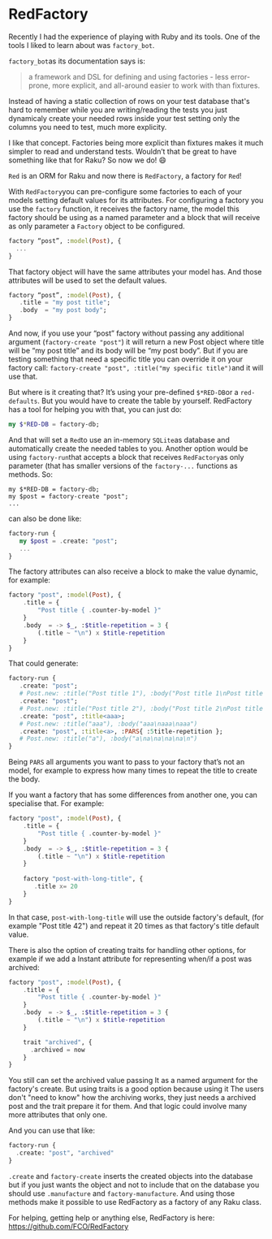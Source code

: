 # RedFactory

Recently I had the experience of playing with Ruby and its tools. One of the tools I liked to learn about was `factory_bot`.

`factory_bot`as its documentation says is:

> a framework and DSL for defining and using factories - less error-prone, more explicit, and all-around easier to work with than fixtures.

Instead of having a static collection of rows on your test database that's hard to remember while you are writing/reading the tests you just dynamicaly create your needed rows inside your test setting only the columns you need to test, much more explicity.

I like that concept. Factories being more explicit than fixtures makes it much simpler to read and understand tests. Wouldn’t that be great to have something like that for Raku? So now we do! 😄

`Red` is an ORM for Raku and now there is `RedFactory`, a factory for `Red`!

With `RedFactory`you can pre-configure some factories to each of your models setting default values for its attributes. For configuring a factory you use the `factory` function, it receives the factory name, the model this factory should be using as a named parameter and a block that will receive as only parameter a `Factory` object to be configured.

```raku
factory “post”, :model(Post), {
  ...
}
```

That factory object will have the same attributes your model has. And those attributes will be used to set the default values.

```raku
factory “post”, :model(Post), {
   .title = "my post title";
   .body  = "my post body";
}
```

And now, if you use your “post” factory without passing any additional argument (`factory-create "post"`) it will return a new Post object where title will be “my post title” and its body will be “my post body”.  But if you are testing something that need a specific title you can override it on your factory call: `factory-create "post", :title("my specific title")`and it will use that.

But where is it creating that? It’s using your pre-defined `$*RED-DB`or a `red-defaults`. But you would have to create the table by yourself. RedFactory has a tool for helping you with that, you can just do:

```raku
my $*RED-DB = factory-db;
```

And that will set a `Red`to use an in-memory `SQLite`as database and automatically create the needed tables to you. Another option would be using `factory-run`that accepts a block that receives `RedFactory`as only parameter (that has smaller versions of the `factory-...` functions as methods. So:

```red
my $*RED-DB = factory-db;
my $post = factory-create "post";
...
```

can also be done like:

```raku
factory-run {
   my $post = .create: "post";
   ...
}
```

The factory attributes can also receive a block to make the value dynamic, for example:

```raku
factory "post", :model(Post), {
    .title = {
        "Post title { .counter-by-model }"
    }
    .body  = -> $_, :$title-repetition = 3 {
        (.title ~ "\n") x $title-repetition
    }
}
```

That could generate:

```raku
factory-run {
   .create: "post";
   # Post.new: :title("Post title 1"), :body("Post title 1\nPost title 1\nPost title 1\n")
   .create: "post";
   # Post.new: :title("Post title 2"), :body("Post title 2\nPost title 2\nPost title 2\n")
   .create: "post", :title<aaa>;
   # Post.new: :title("aaa"), :body("aaa\naaa\naaa")
   .create: "post", :title<a>, :PARS{ :5title-repetition };
   # Post.new: :title("a"), :body("a\na\na\na\na\n")
}
```

Being `PARS` all arguments you want to pass to your factory that’s not an model, for example to express how many times to repeat the title to create the body.

If you want a factory that has some differences from another one, you can specialise that. For example:

```raku
factory "post", :model(Post), {
    .title = {
        "Post title { .counter-by-model }"
    }
    .body  = -> $_, :$title-repetition = 3 {
        (.title ~ "\n") x $title-repetition
    }
    
    factory "post-with-long-title", {
       .title x= 20
    }
}
```

In that case, `post-with-long-title` will use
the outside factory's default, (for example
"Post title 42") and repeat it 20 times as 
that factory's title default value.

There is also the option of creating traits
for handling other options, for example if we
add a Instant attribute for representing when/if
a post was archived:

```raku
factory "post", :model(Post), {
    .title = {
        "Post title { .counter-by-model }"
    }
    .body  = -> $_, :$title-repetition = 3 {
        (.title ~ "\n") x $title-repetition
    }

    trait "archived", {
      .archived = now
    }
}
```

You still can set the archived value passing
It as a named argument for the factory's create.
But using traits is a good option because using it
The users don't "need to know" how the archiving
works, they just needs a archived post and the
trait prepare it for them. And that logic could
involve many more attributes that only one.

And you can use that like:

```raku
factory-run {
  .create: "post", "archived"
}
```

`.create` and `factory-create` inserts the created objects into the database
but if you just wants the object and not to include that on the database
you should use `.manufacture` and `factory-manufacture`. And using those methods
make it possible to use RedFactory as a factory of any Raku class.

For helping, getting help or anything else, RedFactory is here: https://github.com/FCO/RedFactory
